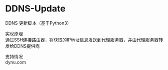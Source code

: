# DDNS-Update
DDNS 更新脚本（基于Python3）

实现原理<br>
通过SSH连接路由器，将获取的IP地址信息发送到代理服务器，并由代理服务器转发给DDNS提供商

支持情况<br> 
dynu.com
